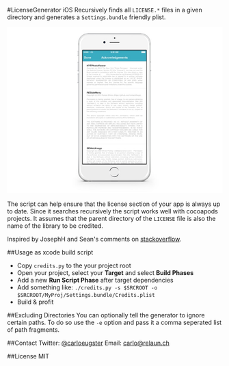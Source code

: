 #LicenseGenerator iOS
Recursively finds all `LICENSE.*` files in a given directory and generates a `Settings.bundle` friendly plist.

![](screenshot.jpg)

The script can help ensure that the license section of your app is always up to date. Since it searches recursively the script works well with cocoapods projects. It assumes that the parent directory of the `LICENSE` file is also the name of the library to be credited.

Inspired by JosephH and Sean's comments on [stackoverflow](http://stackoverflow.com/q/6428353).

##Usage as xcode build script

* Copy `credits.py` to the your project root
* Open your project, select your **Target** and select **Build Phases**
* Add a new **Run Script Phase** after target dependencies
* Add something like: `./credits.py -s $SRCROOT -o $SRCROOT/MyProj/Settings.bundle/Credits.plist`
* Build & profit

##Excluding Directories
You can optionally tell the generator to ignore certain paths. To do so use the `-e` option and pass it a comma seperated list of path fragments. 

##Contact
Twitter: [@carloeugster](https://twitter.com/carloeugster)
Email: [carlo@relaun.ch](mailto:carlo@relaun.ch)

##License
MIT